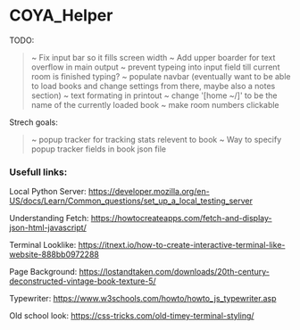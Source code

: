 # COYA_Helper





TODO:

> ~ Fix input bar so it fills screen width
> ~ Add upper boarder for text overflow in main output
> ~ prevent typeing into input field till current room is finished typing?
> ~ populate navbar (eventually want to be able to load books and change settings from there, maybe also a notes section)
> ~ text formating in printout
> ~ change '[home ~/]' to be the name of the currently loaded book
> ~ make room numbers clickable

Strech goals:

> ~ popup tracker for tracking stats relevent to book
> ~ Way to specify popup tracker fields in book json file



### Usefull links:

Local Python Server:
https://developer.mozilla.org/en-US/docs/Learn/Common_questions/set_up_a_local_testing_server

Understanding Fetch:
https://howtocreateapps.com/fetch-and-display-json-html-javascript/

Terminal Looklike:
https://itnext.io/how-to-create-interactive-terminal-like-website-888bb0972288

Page Background:
https://lostandtaken.com/downloads/20th-century-deconstructed-vintage-book-texture-5/

Typewriter:
https://www.w3schools.com/howto/howto_js_typewriter.asp

Old school look:
https://css-tricks.com/old-timey-terminal-styling/